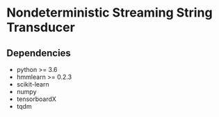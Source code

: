 # Nondeterministic Streaming String Transducer

## Dependencies
- python >= 3.6
- hmmlearn >= 0.2.3
- scikit-learn
- numpy
- tensorboardX
- tqdm